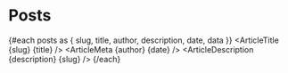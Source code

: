 <script context="module">
	export async function load({ fetch }) {
		const posts = await fetch('/posts.json').then((res) => res.json());
		return {
			props: {
				posts
			}
		};
	}
</script>

<script>
	import Head from '$lib/components/Head.svelte';
	import Article from '$lib/components/Article.svelte';
	import ArticleTitle from '$lib/components/ArticleTitle.svelte';
	import ArticleMeta from '$lib/components/ArticleMeta.svelte';
	import ArticleDescription from '$lib/components/ArticleDescription.svelte';
	export let posts;
</script>

<Head title="Home" description="Mentes inquietas compartilhando experiências para ajudar você que deseja estudar no exterior" />

# Posts


{#each posts as { slug, title, author, description, date, data }}
		<ArticleTitle {slug} {title} />
		<ArticleMeta {author} {date} />
		<ArticleDescription {description} {slug} />
{/each}